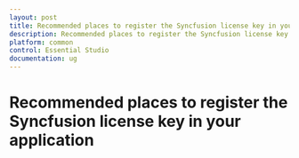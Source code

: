 ```yaml
---
layout: post
title: Recommended places to register the Syncfusion license key in your application | Syncfusion
description: Recommended places to register the Syncfusion license key in your application
platform: common
control: Essential Studio
documentation: ug
---
```


# Recommended places to register the Syncfusion license key in your application







